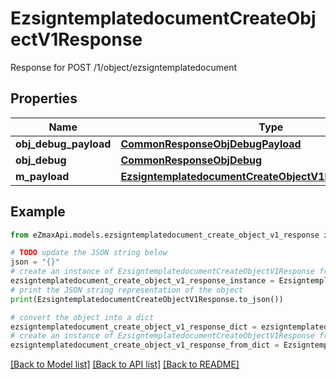 # EzsigntemplatedocumentCreateObjectV1Response

Response for POST /1/object/ezsigntemplatedocument

## Properties

Name | Type | Description | Notes
------------ | ------------- | ------------- | -------------
**obj_debug_payload** | [**CommonResponseObjDebugPayload**](CommonResponseObjDebugPayload.md) |  | 
**obj_debug** | [**CommonResponseObjDebug**](CommonResponseObjDebug.md) |  | [optional] 
**m_payload** | [**EzsigntemplatedocumentCreateObjectV1ResponseMPayload**](EzsigntemplatedocumentCreateObjectV1ResponseMPayload.md) |  | 

## Example

```python
from eZmaxApi.models.ezsigntemplatedocument_create_object_v1_response import EzsigntemplatedocumentCreateObjectV1Response

# TODO update the JSON string below
json = "{}"
# create an instance of EzsigntemplatedocumentCreateObjectV1Response from a JSON string
ezsigntemplatedocument_create_object_v1_response_instance = EzsigntemplatedocumentCreateObjectV1Response.from_json(json)
# print the JSON string representation of the object
print(EzsigntemplatedocumentCreateObjectV1Response.to_json())

# convert the object into a dict
ezsigntemplatedocument_create_object_v1_response_dict = ezsigntemplatedocument_create_object_v1_response_instance.to_dict()
# create an instance of EzsigntemplatedocumentCreateObjectV1Response from a dict
ezsigntemplatedocument_create_object_v1_response_from_dict = EzsigntemplatedocumentCreateObjectV1Response.from_dict(ezsigntemplatedocument_create_object_v1_response_dict)
```
[[Back to Model list]](../README.md#documentation-for-models) [[Back to API list]](../README.md#documentation-for-api-endpoints) [[Back to README]](../README.md)


